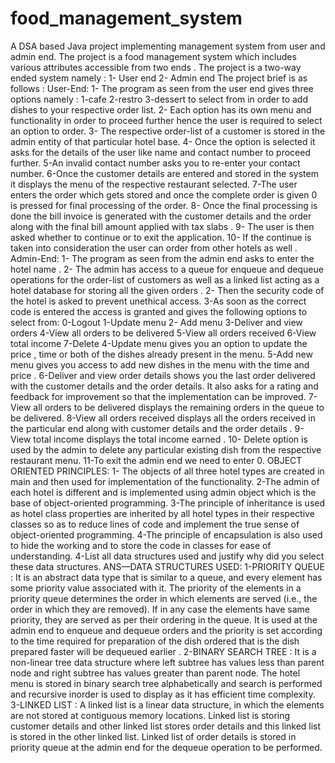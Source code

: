 # food_management_system
A DSA based Java project implementing management system from user and admin end.
The project is a food management system which includes various attributes accessible from two ends . 
The project is a two-way ended system namely : 1- User end 2- Admin end 
The project brief is as follows : 
User-End: 
1- The program as seen from the user end gives three options namely : 1-cafe 
2-restro 
3-dessert 
to select from in order to add dishes to your respective order list. 
2- Each option has its own menu and functionality in order to proceed further hence the user is required to select an option to order. 3- The respective order-list of a customer is stored in the admin entity of that particular hotel base. 
4- Once the option is selected it asks for the details of the user like name and contact number to proceed further. 
5-An invalid contact number asks you to re-enter your contact number. 6-Once the customer details are entered and stored in the system it displays the menu of the respective restaurant selected.
7-The user enters the order which gets stored and once the complete order is given 0 is pressed for final processing of the order. 8- Once the final processing is done the bill invoice is generated with the customer details and the order along with the final bill amount applied with tax slabs . 
9- The user is then asked whether to continue or to exit the application. 
10- If the continue is taken into consideration the user can order from other hotels as well . 
Admin-End: 
1- The program as seen from the admin end asks to enter the hotel name . 
2- The admin has access to a queue for enqueue and dequeue operations for the order-list of customers as well as a linked list acting as a hotel database for storing all the given orders . 
2- Then the security code of the hotel is asked to prevent unethical access. 
3-As soon as the correct code is entered the access is granted and gives the following options to select from: 0-Logout 
1-Update menu 
2- Add menu 
3-Deliver and view orders 
4-View all orders to be 
delivered 
5-View all orders received 
6-View total income 
7-Delete 
4-Update menu gives you an option to update the price , time or both of the dishes already present in the menu.
5-Add new menu gives you access to add new dishes in the menu with the time and price . 
6-Deliver and view order details shows you the last order delivered with the customer details and the order details. 
It also asks for a rating and feedback for improvement so that the implementation can be improved. 
7-View all orders to be delivered displays the remaining orders in the queue to be delivered. 
8-View all orders received displays all the orders received in the particular end along with customer details and the order details . 9- View total income displays the total income earned . 10- Delete option is used by the admin to delete any particular existing dish from the respective restaurant menu. 
11-To exit the admin end we need to enter 0. 
OBJECT ORIENTED PRINCIPLES: 
1- The objects of all three hotel types are created in main and then used for implementation of the functionality. 2-The admin of each hotel is different and is implemented using admin object which is the base of object-oriented programming. 
3-The principle of inheritance is used as hotel class properties are inherited by all hotel types in their respective classes so as to reduce lines of code and implement the true sense of object-oriented programming. 
4-The principle of encapsulation is also used to hide the working and to store the code in classes for ease of understanding.
4-List all data structures used and justify why did you select these data structures. 
ANS—DATA STRUCTURES USED: 
1-PRIORITY QUEUE : It is an abstract data type that is similar to a queue, and every element has some priority value associated with it. The priority of the elements in a priority queue determines the order in which elements are served (i.e., the order in which they are removed). If in any case the elements have same priority, they are served as per their ordering in the queue. 
It is used at the admin end to enqueue and dequeue orders and the priority is set according to the time required for preparation of the dish ordered that is the dish prepared faster will be dequeued earlier . 
2-BINARY SEARCH TREE : It is a non-linear tree data structure where left subtree has values less than parent node and right subtree has values greater than parent node. The hotel menu is stored in binary search tree alphabetically and search is performed and recursive inorder is used to display as it has efficient time complexity. 
3-LINKED LIST : 
A linked list is a linear data structure, in which the elements are not stored at contiguous memory locations.
Linked list is storing customer details and other linked list stores order details and this linked list is stored in the other linked list. 
Linked list of order details is stored in priority queue at the admin end for the dequeue operation to be performed.
